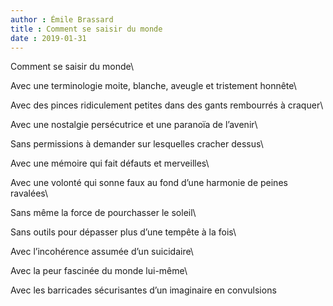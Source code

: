 ```yaml
---
author : Émile Brassard
title : Comment se saisir du monde
date : 2019-01-31
---
```


Comment se saisir du monde\

Avec une terminologie moite, blanche, aveugle et tristement honnête\

Avec des  pinces ridiculement petites dans des gants rembourrés à craquer\

Avec une nostalgie persécutrice et une paranoïa de l’avenir\

Sans permissions à demander sur lesquelles cracher dessus\

Avec une mémoire qui fait défauts et merveilles\

Avec une volonté qui sonne faux au fond d’une harmonie de peines ravalées\

Sans même la force de pourchasser le soleil\

Sans outils pour dépasser plus d’une tempête à la fois\

Avec l’incohérence assumée d’un suicidaire\

Avec la peur fascinée du monde lui-même\

Avec les barricades sécurisantes d’un imaginaire en convulsions